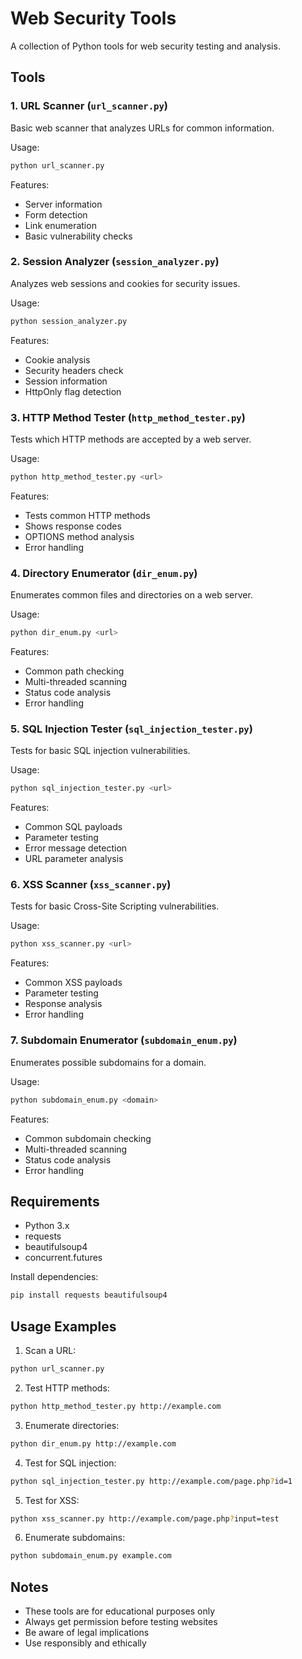 # Web Security Tools

A collection of Python tools for web security testing and analysis.

## Tools

### 1. URL Scanner (`url_scanner.py`)
Basic web scanner that analyzes URLs for common information.

Usage:
```bash
python url_scanner.py
```

Features:
- Server information
- Form detection
- Link enumeration
- Basic vulnerability checks

### 2. Session Analyzer (`session_analyzer.py`)
Analyzes web sessions and cookies for security issues.

Usage:
```bash
python session_analyzer.py
```

Features:
- Cookie analysis
- Security headers check
- Session information
- HttpOnly flag detection

### 3. HTTP Method Tester (`http_method_tester.py`)
Tests which HTTP methods are accepted by a web server.

Usage:
```bash
python http_method_tester.py <url>
```

Features:
- Tests common HTTP methods
- Shows response codes
- OPTIONS method analysis
- Error handling

### 4. Directory Enumerator (`dir_enum.py`)
Enumerates common files and directories on a web server.

Usage:
```bash
python dir_enum.py <url>
```

Features:
- Common path checking
- Multi-threaded scanning
- Status code analysis
- Error handling

### 5. SQL Injection Tester (`sql_injection_tester.py`)
Tests for basic SQL injection vulnerabilities.

Usage:
```bash
python sql_injection_tester.py <url>
```

Features:
- Common SQL payloads
- Parameter testing
- Error message detection
- URL parameter analysis

### 6. XSS Scanner (`xss_scanner.py`)
Tests for basic Cross-Site Scripting vulnerabilities.

Usage:
```bash
python xss_scanner.py <url>
```

Features:
- Common XSS payloads
- Parameter testing
- Response analysis
- Error handling

### 7. Subdomain Enumerator (`subdomain_enum.py`)
Enumerates possible subdomains for a domain.

Usage:
```bash
python subdomain_enum.py <domain>
```

Features:
- Common subdomain checking
- Multi-threaded scanning
- Status code analysis
- Error handling

## Requirements
- Python 3.x
- requests
- beautifulsoup4
- concurrent.futures

Install dependencies:
```bash
pip install requests beautifulsoup4
```

## Usage Examples

1. Scan a URL:
```bash
python url_scanner.py
```

2. Test HTTP methods:
```bash
python http_method_tester.py http://example.com
```

3. Enumerate directories:
```bash
python dir_enum.py http://example.com
```

4. Test for SQL injection:
```bash
python sql_injection_tester.py http://example.com/page.php?id=1
```

5. Test for XSS:
```bash
python xss_scanner.py http://example.com/page.php?input=test
```

6. Enumerate subdomains:
```bash
python subdomain_enum.py example.com
```

## Notes
- These tools are for educational purposes only
- Always get permission before testing websites
- Be aware of legal implications
- Use responsibly and ethically 
